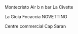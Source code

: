 



Montecristo
Air b n bar
La Civette




La Gioia
Focaccia NOVETTINO




Centre commercial Cap Saran